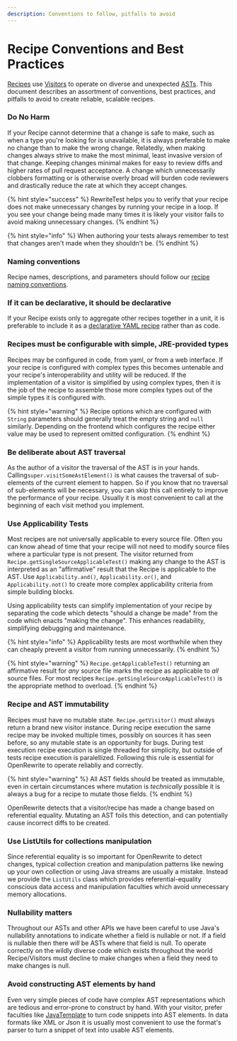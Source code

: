 ```yaml
---
description: Conventions to follow, pitfalls to avoid
---
```


# Recipe Conventions and Best Practices

[Recipes](../../v1beta/recipes.md) use [Visitors](../../v1beta/visitors.md) to operate on diverse and unexpected [ASTs](../../v1beta/abstract-syntax-trees.md). This document describes an assortment of conventions, best practices, and pitfalls to avoid to create reliable, scalable recipes.

### Do No Harm

If your Recipe cannot determine that a change is safe to make, such as when a type you're looking for is unavailable, it is always preferable to make no change than to make the wrong change. Relatedly, when making changes always strive to make the most minimal, least invasive version of that change. Keeping changes minimal makes for easy to review diffs and higher rates of pull request acceptance. A change which unnecessarily clobbers formatting or is otherwise overly broad will burden code reviewers and drastically reduce the rate at which they accept changes.&#x20;

{% hint style="success" %}
RewriteTest helps you to verify that your recipe does not make unnecessary changes by running your recipe in a loop. If you see your change being made many times it is likely your visitor fails to avoid making unnecessary changes.&#x20;
{% endhint %}

{% hint style="info" %}
When authoring your tests always remember to test that changes aren't made when they shouldn't be.
{% endhint %}

### Naming conventions

Recipe names, descriptions, and parameters should follow our [recipe naming conventions](https://github.com/openrewrite/rewrite/blob/main/doc/adr/0002-recipe-naming.md).&#x20;

### If it can be declarative, it should be declarative

If your Recipe exists only to aggregate other recipes together in a unit, it is preferable to include it as a [declarative YAML recipe](../../reference/yaml-format-reference.md) rather than as code.

### Recipes must be configurable with simple, JRE-provided types

Recipes may be configured in code, from yaml, or from a web interface. If your recipe is configured with complex types this becomes untenable and your recipe's interoperability and utility will be reduced. If the implementation of a visitor is simplified by using complex types, then it is the job of the recipe to assemble those more complex types out of the simple types it is configured with.

{% hint style="warning" %}
Recipe options which are configured with `String` parameters should generally treat the empty string and `null` similarly. Depending on the frontend which configures the recipe either value may be used to represent omitted configuration.
{% endhint %}

### Be deliberate about AST traversal

As the author of a visitor the traversal of the AST is in your hands. Calling`super.visitSomeAstElement()` is what causes the traversal of sub-elements of the current element to happen. So if you know that no traversal of sub-elements will be necessary, you can skip this call entirely to improve the performance of your recipe. Usually it is most convenient to call at the beginning of each visit method you implement.

### Use Applicability Tests

Most recipes are not universally applicable to every source file. Often you can know ahead of time that your recipe will not need to modify source files where a particular type is not present. The visitor returned from  `Recipe.getSingleSourceApplicableTest()` making any change to the AST is interpreted as an "affirmative" result that the Recipe is applicable to the AST. Use `Applicability.and()`, `Applicability.or()`, and `Applicability.not()` to create more complex applicability criteria from simple building blocks.&#x20;

Using applicability tests can simplify implementation of your recipe by separating the code which detects "should a change be made" from the code which enacts "making the change". This enhances readability, simplifying debugging and maintenance.

{% hint style="info" %}
Applicability tests are most worthwhile when they can cheaply prevent a visitor from running unnecessarily.
{% endhint %}

{% hint style="warning" %}
`Recipe.getApplicableTest()` returning an affirmative result for _any_ source file marks the recipe as applicable to _all_ source files. For most recipes `Recipe.getSingleSourceApplicableTest()` is the appropriate method to overload.
{% endhint %}

### Recipe and AST immutability

Recipes must have no mutable state. `Recipe.getVisitor()` must always return a brand new visitor instance. During recipe execution the same recipe may be invoked multiple times, possibly on sources it has seen before, so any mutable state is an opportunity for bugs. During test execution recipe execution is single threaded for simplicity, but outside of tests recipe execution is paralellized. Following this rule is essential for OpenRewrite to operate reliabliy and correctly.

{% hint style="warning" %}
All AST fields should be treated as immutable, even in certain circumstances where mutation is _technically_ possible it is always a bug for a recipe to mutate those fields.&#x20;
{% endhint %}

OpenRewrite detects that a visitor/recipe has made a change based on referential equality. Mutating an AST foils this detection, and can potentially cause incorrect diffs to be created.&#x20;

### Use ListUtils for collections manipulation

Since referential equality is so important for OpenRewrite to detect changes, typical collection creation and manipulation patterns like newing up your own collection or using Java streams are usually a mistake. Instead we provide the `ListUtils` class which provides referential-equality conscious data access and manipulation faculties which avoid unnecessary memory allocations.

### Nullability matters

Throughout our ASTs and other APIs we have been careful to use Java's nullability annotations to indicate whether a field is nullable or not. If a field is nullable then there _will_ be ASTs where that field is null. To operate correctly on the wildly diverse code which exists throughout the world Recipe/Visitors must decline to make changes when a field they need to make changes is null.

### Avoid constructing AST elements by hand

Even very simple pieces of code have complex AST representations which are tedious and error-prone to construct by hand. With your visitor, prefer faculties like [JavaTemplate](../../v1beta/javatemplate.md) to turn code snippets into AST elements. In data formats like XML or Json it is usually most convenient to use the format's parser to turn a snippet of text into usable AST elements.
